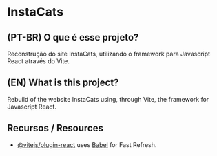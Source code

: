 # InstaCats

## (PT-BR) O que é esse projeto?
Reconstrução do site InstaCats, utilizando o framework para Javascript React através do Vite.

## (EN) What is this project?
Rebuild of the website InstaCats using, through Vite, the framework for Javascript React.

## Recursos / Resources
- [@vitejs/plugin-react](https://github.com/vitejs/vite-plugin-react/blob/main/packages/plugin-react/README.md) uses [Babel](https://babeljs.io/) for Fast Refresh.